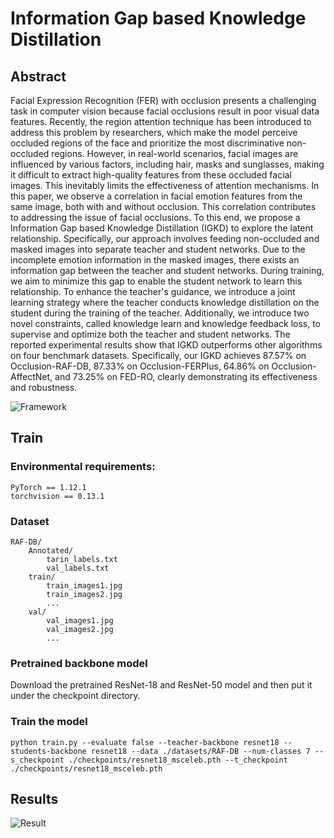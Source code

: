 # Information Gap based Knowledge Distillation #
## Abstract ##
Facial Expression Recognition (FER) with occlusion presents a challenging task in computer vision because facial occlusions result in poor visual data features. Recently, the region attention technique has been introduced to address this problem by researchers, which make the model perceive occluded regions of the face and prioritize the most discriminative non-occluded regions. However, in real-world scenarios, facial images are influenced by various factors, including hair, masks and sunglasses, making it difficult to extract high-quality features from these occluded facial images. This inevitably limits the effectiveness of attention mechanisms. In this paper, we observe a correlation in facial emotion features from the same image, both with and without occlusion. This correlation contributes to addressing the issue of facial occlusions. To this end, we propose a Information Gap based Knowledge Distillation (IGKD) to explore the latent relationship. Specifically, our approach involves feeding non-occluded and masked images into separate teacher and student networks. Due to the incomplete emotion information in the masked images, there exists an information gap between the teacher and student networks. During training, we aim to minimize this gap to enable the student network to learn this relationship. To enhance the teacher's guidance, we introduce a joint learning strategy where the teacher conducts knowledge distillation on the student during the training of the teacher. Additionally, we introduce two novel constraints, called knowledge learn and knowledge feedback loss, to supervise and optimize both the teacher and student networks. The reported experimental results show that IGKD outperforms other algorithms on four benchmark datasets. Specifically, our IGKD achieves 87.57% on Occlusion-RAF-DB, 87.33% on Occlusion-FERPlus, 64.86% on Occlusion-AffectNet, and 73.25% on FED-RO, clearly demonstrating its effectiveness and robustness. 

![Framework]("https://github.com/lzh-captain/Information-Gap-based-Knowledge-Distillation/blob/main/images/Framework.png")

## Train ##
### Environmental requirements: ###
    PyTorch == 1.12.1  
    torchvision == 0.13.1

### Dataset ###
```
RAF-DB/
    Annotated/
        tarin_labels.txt
        val_labels.txt
    train/
        train_images1.jpg
        train_images2.jpg
        ...
    val/
        val_images1.jpg
        val_images2.jpg
        ...	
```
### Pretrained backbone model ###
Download the pretrained ResNet-18 and ResNet-50 model and then put it under the checkpoint directory.

### Train the model ###
```
python train.py --evaluate false --teacher-backbone resnet18 --students-backbone resnet18 --data ./datasets/RAF-DB --num-classes 7 --s_checkpoint ./checkpoints/resnet18_msceleb.pth --t_checkpoint ./checkpoints/resnet18_msceleb.pth
```

## Results ###
![Result]("https://github.com/lzh-captain/Information-Gap-based-Knowledge-Distillation/blob/main/images/Result.png")



